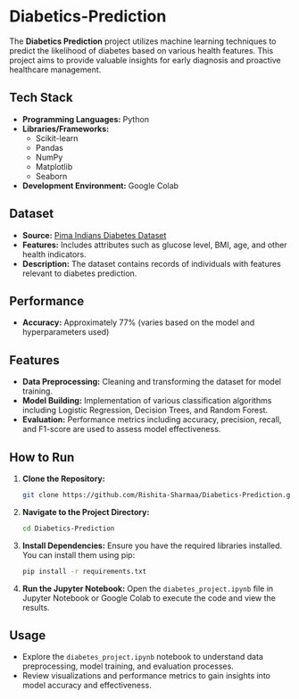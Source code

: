 # Diabetics-Prediction
The **Diabetics Prediction** project utilizes machine learning techniques to predict the likelihood of diabetes based on various health features. This project aims to provide valuable insights for early diagnosis and proactive healthcare management.

## Tech Stack
- **Programming Languages:** Python
- **Libraries/Frameworks:** 
  - Scikit-learn
  - Pandas
  - NumPy
  - Matplotlib
  - Seaborn
- **Development Environment:** Google Colab

## Dataset
- **Source:** [Pima Indians Diabetes Dataset](https://www.kaggle.com/uciml/pima-indians-diabetes-database)
- **Features:** Includes attributes such as glucose level, BMI, age, and other health indicators.
- **Description:** The dataset contains records of individuals with features relevant to diabetes prediction.

## Performance
- **Accuracy:** Approximately 77% (varies based on the model and hyperparameters used)

## Features
- **Data Preprocessing:** Cleaning and transforming the dataset for model training.
- **Model Building:** Implementation of various classification algorithms including Logistic Regression, Decision Trees, and Random Forest.
- **Evaluation:** Performance metrics including accuracy, precision, recall, and F1-score are used to assess model effectiveness.

## How to Run
1. **Clone the Repository:**
   ```bash
   git clone https://github.com/Rishita-Sharmaa/Diabetics-Prediction.git
   ```
2. **Navigate to the Project Directory:**
   ```bash
   cd Diabetics-Prediction
   ```
3. **Install Dependencies:**
   Ensure you have the required libraries installed. You can install them using pip:
   ```bash
   pip install -r requirements.txt
   ```
4. **Run the Jupyter Notebook:**
   Open the `diabetes_project.ipynb` file in Jupyter Notebook or Google Colab to execute the code and view the results.

## Usage
- Explore the `diabetes_project.ipynb` notebook to understand data preprocessing, model training, and evaluation processes.
- Review visualizations and performance metrics to gain insights into model accuracy and effectiveness.
